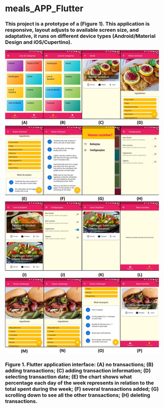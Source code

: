 # meals_APP_Flutter

### This project is a prototype of a  (Figure 1). This application is responsive, layout adjusts to available screen size, and adaptative, it runs on different device types (Android/Material Design and iOS/Cupertino).

![First Screen](https://github.com/CaioNoboa/meals_APP_Flutter/blob/main/meals/assets/image/image-1.JPG)
### Figure 1. Flutter application interface: (A) no transactions; (B) adding transactions; (C) adding transaction information; (D) selecting transaction date; (E) the chart shows what percentage each day of the week represents in relation to the total spent during the week; (F) several transactions added; (G) scrolling down to see all the other transactions; (H) deleting transactions.